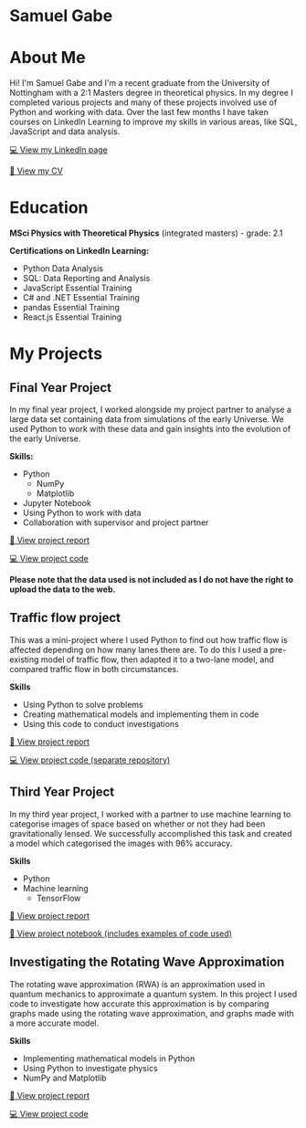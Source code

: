 # Samuel Gabe
# About Me
Hi! I'm Samuel Gabe and I'm a recent graduate from the University of Nottingham with a 2:1 Masters degree in theoretical physics. In my degree I completed various projects and many of these projects involved use of Python and working with data. Over the last few months I have taken courses on LinkedIn Learning to improve my skills in various areas, like SQL, JavaScript and data analysis.

[💻 View my LinkedIn page](https://linkedin.com/in/samgabe)

[📝 View my CV](Samuel-Gabe-CV.pdf)


# Education
**MSci Physics with Theoretical Physics** (integrated masters) - grade: 2.1

**Certifications on LinkedIn Learning:**
* Python Data Analysis
* SQL: Data Reporting and Analysis
* JavaScript Essential Training
* C# and .NET Essential Training
* pandas Essential Training
* React.js Essential Training


# My Projects
## Final Year Project
In my final year project, I worked alongside my project partner to analyse a large data set containing data from simulations of the early Universe. We used Python to work with these data and gain insights into the evolution of the early Universe. 

**Skills:**
* Python
  * NumPy
  * Matplotlib
* Jupyter Notebook
* Using Python to work with data
* Collaboration with supervisor and project partner

[📄 View project report](masters-project/Masters-Project-Report.pdf)

[💻 View project code](masters-project/)

**Please note that the data used is not included as I do not have the right to upload the data to the web.**

## Traffic flow project
This was a mini-project where I used Python to find out how traffic flow is affected depending on how many lanes there are. To do this I used a pre-existing model of traffic flow, then adapted it to a two-lane model, and compared traffic flow in both circumstances.

**Skills**
* Using Python to solve problems
* Creating mathematical models and implementing them in code
* Using this code to conduct investigations

[📄 View project report](traffic-flow-project/Traffic-Flow-Report.pdf)

[💻 View project code (separate repository)](https://github.com/UoNPhysics/scientific-computing-project-SamuelGabe)

## Third Year Project
In my third year project, I worked with a partner to use machine learning to categorise images of space based on whether or not they had been gravitationally lensed. We successfully accomplished this task and created a model which categorised the images with 96% accuracy. 

**Skills**
* Python
* Machine learning
  * TensorFlow

[📄 View project report](third-year-project/Third-Year-Project-Notebook.pdf)

[📒 View project notebook (includes examples of code used)](third-year-project/Third-Year-Project-Report.pdf)

## Investigating the Rotating Wave Approximation
The rotating wave approximation (RWA) is an approximation used in quantum mechanics to approximate a quantum system. In this project I used code to investigate how accurate this approximation is by comparing graphs made using the rotating wave approximation, and graphs made with a more accurate model.

**Skills**
* Implementing mathematical models in Python
* Using Python to investigate physics
* NumPy and Matplotlib

[📄 View project report](investigating-the-rwa/Investigating-the-RWA-report.pdf)

[💻 View project code](investigating-the-rwa/)



